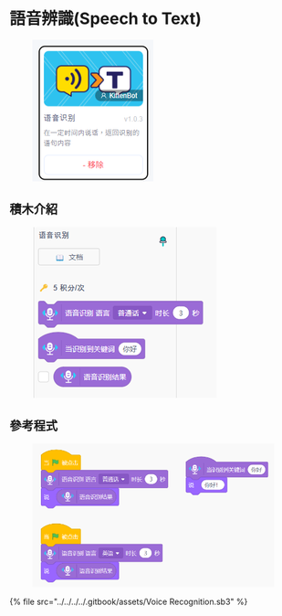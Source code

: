# 語音辨識(Speech to Text)

<figure><img src="../../../../.gitbook/assets/image (8) (1).png" alt=""><figcaption></figcaption></figure>

## 積木介紹

<figure><img src="../../../../.gitbook/assets/image (9) (1).png" alt=""><figcaption></figcaption></figure>

## 參考程式

<figure><img src="../../../../.gitbook/assets/image (94).png" alt=""><figcaption></figcaption></figure>

{% file src="../../../../.gitbook/assets/Voice Recognition.sb3" %}

